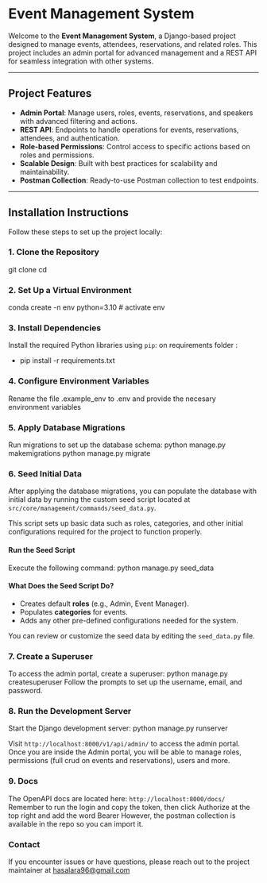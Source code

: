 # Event Management System

Welcome to the **Event Management System**, a Django-based project designed to manage events, attendees, reservations, and related roles. This project includes an admin portal for advanced management and a REST API for seamless integration with other systems.

---

## Project Features

- **Admin Portal**: Manage users, roles, events, reservations, and speakers with advanced filtering and actions.
- **REST API**: Endpoints to handle operations for events, reservations, attendees, and authentication.
- **Role-based Permissions**: Control access to specific actions based on roles and permissions.
- **Scalable Design**: Built with best practices for scalability and maintainability.
- **Postman Collection**: Ready-to-use Postman collection to test endpoints.

---

## Installation Instructions

Follow these steps to set up the project locally:

### 1. Clone the Repository

git clone <repository-url> cd <project-folder>

### 2. Set Up a Virtual Environment

conda create -n env python=3.10 # activate env

### 3. Install Dependencies
Install the required Python libraries using `pip`:
on requirements folder :
* pip install -r requirements.txt

### 4. Configure Environment Variables
Rename the file .example_env to .env and provide the necesary environment variables

### 5. Apply Database Migrations
Run migrations to set up the database schema:
python manage.py makemigrations python manage.py migrate

### 6. Seed Initial Data
After applying the database migrations, you can populate the database with initial data by running the custom seed script located at `src/core/management/commands/seed_data.py`.

This script sets up basic data such as roles, categories, and other initial configurations required for the project to function properly.

#### Run the Seed Script
Execute the following command:
python manage.py seed_data

#### What Does the Seed Script Do?
- Creates default **roles** (e.g., Admin, Event Manager).
- Populates **categories** for events.
- Adds any other pre-defined configurations needed for the system.

You can review or customize the seed data by editing the `seed_data.py` file.

### 7. Create a Superuser
To access the admin portal, create a superuser:
python manage.py createsuperuser
Follow the prompts to set up the username, email, and password.

### 8. Run the Development Server
Start the Django development server:
python manage.py runserver

Visit `http://localhost:8000/v1/api/admin/` to access the admin portal.
Once you are inside the Admin portal, you will be able to manage roles, permissions (full crud on events and reservations), users and more.

### 9. Docs
The OpenAPI docs are located here: `http://localhost:8000/docs/`
Remember to run the login and copy the token, then click Authorize at the top right and add the word Bearer <token>
However, the postman collection is available in the repo so you can import it.

### Contact
If you encounter issues or have questions, please reach out to the project maintainer at hasalara96@gmail.com